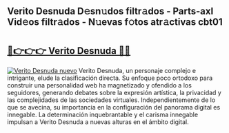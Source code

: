## Verito Desnuda D𝚎sn𝚞dos filtr𝚊dos - Parts-axI Vid𝚎os filtr𝚊dos - N𝚞evas f𝚘tos atr𝚊ctivas cbt01

# <h2><a href="http://mb81as.tromn.icu/?c=Verito+Desnuda">🔗👉👉👉 Verito Desnuda 🔗🔗</a></h2>

[![Verito Desnuda nuevo](https://i.imgur.com/pEAQMta.gif)](http://mb81as.tromn.icu/?c=Verito+Desnuda)
Verito Desnuda, un personaje complejo e intrigante, elude la clasificación directa. Su enfoque poco ortodoxo para construir una personalidad web ha magnetizado y ofendido a los seguidores, generando debates sobre la expresión artística, la privacidad y las complejidades de las sociedades virtuales. Independientemente de lo que se avecina, su importancia en la configuración del panorama digital es innegable. La determinación inquebrantable y el carisma innegable impulsan a Verito Desnuda a nuevas alturas en el ámbito digital.
